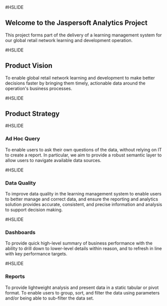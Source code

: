 #HSLIDE

## Welcome to the Jaspersoft Analytics Project

This project forms part of the delivery of a learning management system for our global retail network learning and development operation.

#HSLIDE

## Product Vision

To enable global retail network learning and development to make better decisions faster by bringing them timely, actionable data around the operation's business processes.

#HSLIDE

## Product Strategy

#HSLIDE

### Ad Hoc Query

To enable users to ask their own questions of the data, without relying on IT to create a report. In particular, we aim to provide a robust semantic layer to allow users to navigate available data sources.

#HSLIDE

### Data Quality

To improve data quality in the learning management system to enable users to better manage and correct data, and ensure the reporting and analytics solution provides accurate, consistent, and precise information and analysis to support decision making.

#HSLIDE

### Dashboards

To provide quick high-level summary of business performance with the ability to drill down to lower-level details within reason, and to refresh in line with key performance targets.

#HSLIDE

### Reports

To provide lightweight analysis and present data in a static tabular or pivot format. To enable users to group, sort, and filter the data using parameters and/or being able to sub-filter the data set.
